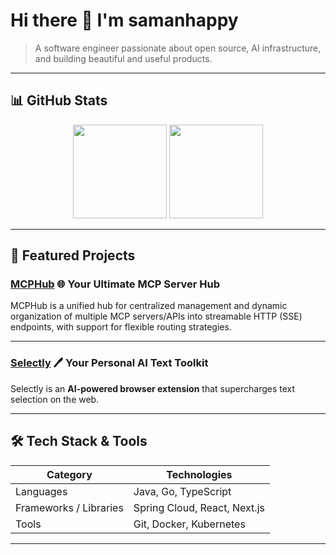 # Hi there 👋 I'm **samanhappy**

> A software engineer passionate about open source, AI infrastructure, and building beautiful and useful products.

---

## 📊 GitHub Stats

<div align="center">
  <img src="https://github-readme-stats.vercel.app/api?username=samanhappy&show_icons=true&theme=default&hide_border=true" height="150" />
  <img src="https://github-readme-stats.vercel.app/api/top-langs/?username=samanhappy&layout=compact&theme=default&hide_border=true" height="150" />
</div>

---

## 🚀 Featured Projects

### [MCPHub](https://www.mcphubx.com/)  🌐 **Your Ultimate MCP Server Hub**  

MCPHub is a unified hub for centralized management and dynamic organization of multiple MCP servers/APIs into streamable HTTP (SSE) endpoints, with support for flexible routing strategies.

---

### [Selectly](https://www.selectly.app/)  🖊️ **Your Personal AI Text Toolkit**  

Selectly is an **AI-powered browser extension** that supercharges text selection on the web.  

---

## 🛠 Tech Stack & Tools

| Category | Technologies |
|---|---|
| Languages | Java, Go, TypeScript |
| Frameworks / Libraries | Spring Cloud, React, Next.js |
| Tools | Git, Docker, Kubernetes |

---

